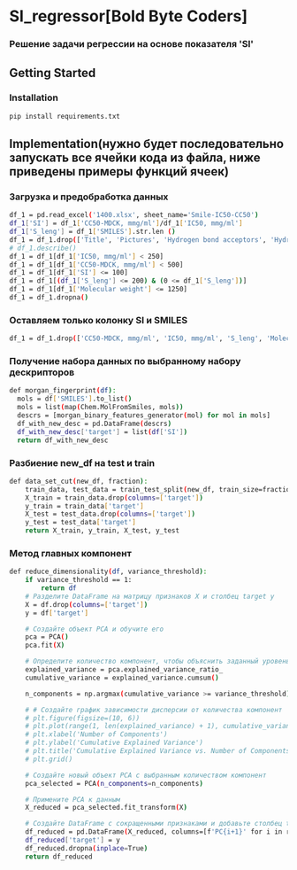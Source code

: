 # SI_regressor[Bold Byte Coders]

### Решение задачи регрессии на основе показателя 'SI'

<!-- GETTING STARTED -->
## Getting Started

### Installation
  ```sh
  pip install requirements.txt
  ```
<!-- Implementation -->
## Implementation(нужно будет последовательно запускать все ячейки кода из файла, ниже приведены примеры функций ячеек)

### Загрузка и предобработка данных

  ```sh
  df_1 = pd.read_excel('1400.xlsx', sheet_name='Smile-IC50-CC50')
  df_1['SI'] = df_1['CC50-MDCK, mmg/ml']/df_1['IC50, mmg/ml']
  df_1['S_leng'] = df_1['SMILES'].str.len ()
  df_1 = df_1.drop(['Title', 'Pictures', 'Hydrogen bond acceptors', 'Hydrogen bond donors', 'Polar SA'], axis=1)
  # df_1.describe()
  df_1 = df_1[df_1['IC50, mmg/ml'] < 250]
  df_1 = df_1[df_1['CC50-MDCK, mmg/ml'] < 500]
  df_1 = df_1[df_1['SI'] <= 100]
  df_1 = df_1[(df_1['S_leng'] <= 200) & (0 <= df_1['S_leng'])]
  df_1 = df_1[df_1['Molecular weight'] <= 1250]
  df_1 = df_1.dropna()
  ```
  ### Оставляем только колонку SI и SMILES
  ```sh
  df_1 = df_1.drop(['CC50-MDCK, mmg/ml', 'IC50, mmg/ml', 'S_leng', 'Molecular weight'], axis=1)
  ```
  <!-- Получение набора данных по выбранному набору дескрипторов -->
  ### Получение набора данных по выбранному набору дескрипторов
  ```sh
  def morgan_fingerprint(df):
    mols = df['SMILES'].to_list()
    mols = list(map(Chem.MolFromSmiles, mols))
    descrs = [morgan_binary_features_generator(mol) for mol in mols]
    df_with_new_desc = pd.DataFrame(descrs)
    df_with_new_desc['target'] = list(df['SI'])
    return df_with_new_desc
  ```

  <!-- Разбиение new_df на тест и стади -->
  ### Разбиение new_df на test и train
  
  ```sh
  def data_set_cut(new_df, fraction):
      train_data, test_data = train_test_split(new_df, train_size=fraction, random_state=42)
      X_train = train_data.drop(columns=['target'])
      y_train = train_data['target']
      X_test = test_data.drop(columns=['target'])
      y_test = test_data['target']
      return X_train, y_train, X_test, y_test
  ```

  <!-- Метод главных компонент -->
  ### Метод главных компонент
  
  ```sh
  def reduce_dimensionality(df, variance_threshold):
      if variance_threshold == 1:
          return df
      # Разделите DataFrame на матрицу признаков X и столбец target y
      X = df.drop(columns=['target'])
      y = df['target']
  
      # Создайте объект PCA и обучите его
      pca = PCA()
      pca.fit(X)
  
      # Определите количество компонент, чтобы объяснить заданный уровень дисперсии
      explained_variance = pca.explained_variance_ratio_
      cumulative_variance = explained_variance.cumsum()
  
      n_components = np.argmax(cumulative_variance >= variance_threshold) + 1
  
      # # Создайте график зависимости дисперсии от количества компонент
      # plt.figure(figsize=(10, 6))
      # plt.plot(range(1, len(explained_variance) + 1), cumulative_variance, marker='o', linestyle='--', color='b')
      # plt.xlabel('Number of Components')
      # plt.ylabel('Cumulative Explained Variance')
      # plt.title('Cumulative Explained Variance vs. Number of Components')
      # plt.grid()
  
      # Создайте новый объект PCA с выбранным количеством компонент
      pca_selected = PCA(n_components=n_components)
  
      # Примените PCA к данным
      X_reduced = pca_selected.fit_transform(X)
  
      # Создайте DataFrame с сокращенными признаками и добавьте столбец target обратно
      df_reduced = pd.DataFrame(X_reduced, columns=[f'PC{i+1}' for i in range(n_components)])
      df_reduced['target'] = y
      df_reduced.dropna(inplace=True)
      return df_reduced
  ```
